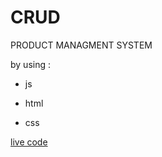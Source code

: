 # CRUD
PRODUCT MANAGMENT SYSTEM

by using :

+ js

+ html

+ css

[live code](https://ali-alterawi.github.io/CRUD/)
